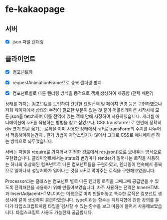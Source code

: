 # fe-kakaopage

## 서버 
- [x] json 파일 렌더링

## 클라이언트

- [x] 컴포넌트화
- [x] requestAnimationFrame으로 중복 렌더링 방지
- [x] 컴포넌트별로 다른 렌더링 방식을 동적으로 객체 생성하여 제공함 (전략 패턴?)

  

상태를 가지는 컴포넌트를 도입하여 간단한 요일선택 및 페이지 변경 등은 구현하였으나 저희 페이지에서 상태의 수정이 필요한 부분이 없는 것 같아 어플리케이션 시작시에 모든 json을 fetch하여 이를 전역에 있는 객체 안에 저장하여 사용하였습니다.
캐러셀 애니메이션에 raF를 적용하는 방법을 찾고 싶었으나, CSS transform으로 한번에 정확히 div 크기 만큼 옮기는 로직을 이미 사용한 상태에서
raF로 transForm의 수치를 나누어서 적용해야하는건지 , 뭔가 방법이 자연스럽지가 않아서 그대로 CSS로 애니메이션 하는 방식으로 놔두었습니다.

서버는 파일을 require로 가져와서 지정한 경로에서 res.json()으로 보내주는 방식으로 구현했습니다.
클라이언트에서는 state의 변경마다 render가 일어나는 로직을 사용하는 하나의 추상화된 컴포넌트로 다른 컴포넌트들을 구현하였고, 렌더링이 연속해서 중복으로 일어나서 성능저하가 일어나는 것을 raF로 막아주는 로직을 구현해보았습니다.


Processor라는 클래스는 컴포넌트 별로 다른 렌더링 로직을 그때그때 공급받을 수 있도록 전략패턴을 사용하기 위해 만들어보았습니다. 자주 사용하는 전략은 InnerHTML과 InsertAdjacentHTML이라는 이름으로 미리 만들어놓고 특수한 로직은 컴포넌트 생성시에 같이 생성하여 공급하였습니다. 
type이라는 함수는 객체지향에 관한 강의를 듣다가 타입스크립트처럼 타입을 검사할 수 있는 함수를 보고 마음에 들어서 사용해보았습니다. 타입스크립트 사용도 가능한지 궁금합니다.
